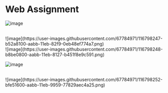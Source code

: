 # Web Assignment

    
![image](https://user-images.githubusercontent.com/67784971/116798243-afcd3680-aabb-11eb-85b5-be9594856bb6.png)

<br>
![image](https://user-images.githubusercontent.com/67784971/116798247-b52a8100-aabb-11eb-82f9-0eb48ef774a7.png)

<br>
![image](https://user-images.githubusercontent.com/67784971/116798248-b8be0800-aabb-11eb-8127-b451f8e9c591.png)
<br>

![image](https://user-images.githubusercontent.com/67784971/116798249-bcea2580-aabb-11eb-80ac-9cf091c78a2c.png)

<br>
![image](https://user-images.githubusercontent.com/67784971/116798252-bfe51600-aabb-11eb-9959-77829aec4a25.png)
